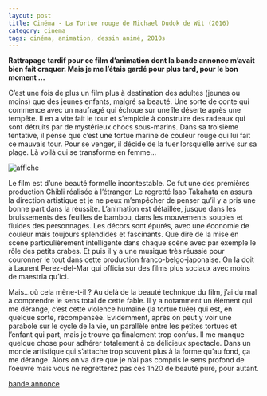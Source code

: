 ```yaml
---
layout: post
title: Cinéma - La Tortue rouge de Michael Dudok de Wit (2016)
category: cinema
tags: cinéma, animation, dessin animé, 2010s
---
```


**Rattrapage tardif pour ce film d’animation dont la bande annonce m’avait bien fait craquer. Mais je me l’étais gardé pour plus tard, pour le bon moment …**

C’est une fois de plus un film plus à destination des adultes (jeunes ou moins) que des jeunes enfants, malgré sa beauté. Une sorte de conte qui commence avec un naufragé qui échoue sur une île déserte après une tempête. Il en a vite fait le tour et s’emploie à construire des radeaux qui sont détruits par de mystérieux chocs sous-marins. Dans sa troisième tentative, il pense que c’est une tortue marine de couleur rouge qui lui fait ce mauvais tour. Pour se venger, il décide de la tuer lorsqu’elle arrive sur sa plage. Là voilà qui se transforme en femme…

![affiche](https://cheziceman.files.wordpress.com/2020/04/tortuerouge.jpg)

Le film est d’une beauté formelle incontestable. Ce fut une des premières production Ghibli réalisée à l’étranger. Le regretté Isao Takahata en assura la direction artistique et je ne peux m’empêcher de penser qu’il y a pris une bonne part dans la réussite. L’animation est détaillée, jusque dans les bruissements des feuilles de bambou, dans les mouvements souples et fluides des personnages. Les décors sont épurés, avec une économie de couleur mais toujours splendides et fascinants. Que dire de la mise en scène particulièrement intelligente dans chaque scène avec par exemple le rôle des petits crabes. Et puis il y a une musique très réussie pour couronner le tout dans cette production franco-belgo-japonaise. On la doit à Laurent Perez-del-Mar qui officia sur des films plus sociaux avec moins de maestria qu’ici.

Mais…où cela mène-t-il ? Au delà de la beauté technique du film, j’ai du mal à comprendre le sens total de cette fable. Il y a notamment un élément qui me dérange, c’est cette violence humaine (la tortue tuée) qui est, en quelque sorte, récompensée. Evidemment, après on peut y voir une parabole sur le cycle de la vie, un parallèle entre les petites tortues et l’enfant qui part, mais je trouve ça finalement trop confus. Il me manque quelque chose pour adhérer totalement à ce délicieux spectacle. Dans un monde artistique qui s’attache trop souvent plus à la forme qu’au fond, ça me dérange. Alors on va dire que je n’ai pas compris le sens profond de l’oeuvre mais vous ne regretterez pas ces 1h20 de beauté pure, pour autant.

[bande annonce](https://youtu.be/e38pQOFMPlU)
